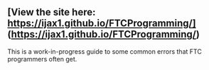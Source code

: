 ## [View the site here: https://ijax1.github.io/FTCProgramming/] (https://ijax1.github.io/FTCProgramming/)

This is a work-in-progress guide to some common errors that FTC programmers often get. 